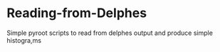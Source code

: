 # Reading-from-Delphes
 Simple pyroot scripts to read from delphes output and produce simple histogra,ms
